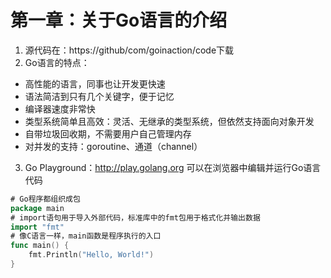 # 第一章：关于Go语言的介绍
1. 源代码在：https://github/com/goinaction/code下载
2. Go语言的特点：
* 高性能的语言，同事也让开发更快速
* 语法简洁到只有几个关键字，便于记忆
* 编译器速度非常快
* 类型系统简单且高效：灵活、无继承的类型系统，但依然支持面向对象开发
* 自带垃圾回收期，不需要用户自己管理内存
* 对并发的支持：goroutine、通道（channel）
3. Go Playground：http://play.golang.org 可以在浏览器中编辑并运行Go语言代码
```Go
# Go程序都组织成包
package main
# import语句用于导入外部代码，标准库中的fmt包用于格式化并输出数据
import "fmt"
# 像C语言一样，main函数是程序执行的入口
func main() {
	fmt.Println("Hello, World!")
}

```